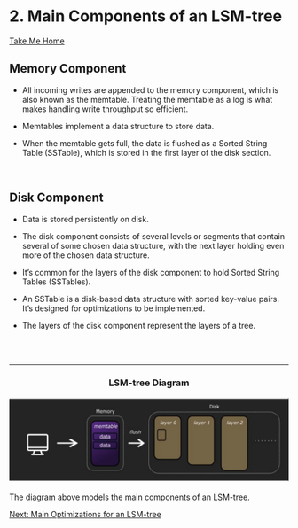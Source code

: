 # 2. Main Components of an LSM-tree
[Take Me Home](README.md)
<br>

## Memory Component

- All incoming writes are appended to the memory component, which is also known as the memtable. Treating the memtable as a log is what makes handling write throughput so efficient.

- Memtables implement a data structure to store data.

- When the memtable gets full, the data is flushed as a Sorted String Table (SSTable), which is stored in the first layer of the disk section.

<br>

## Disk Component

- Data is stored persistently on disk.

- The disk component consists of several levels or segments that contain several of some chosen data structure, with the next layer holding even more of the chosen data structure.

- It’s common for the layers of the disk component to hold Sorted String Tables (SSTables).

- An SSTable is a disk-based data structure with sorted key-value pairs. It’s designed for optimizations to be implemented.

- The layers of the disk component represent the layers of a tree.


<br></br>
___

<div align=center>
    <h3>LSM-tree Diagram</h3>
    <img src="pictures/lsm_diagram.svg" alt="LSM Overview" width="700"></img>
</div>
<br>
The diagram above models the main components of an LSM-tree.

[Next: Main Optimizations for an LSM-tree](03_optimizations.md)

<br>
